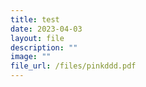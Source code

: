 ```yaml
---
title: test
date: 2023-04-03
layout: file
description: ""
image: ""
file_url: /files/pinkddd.pdf
---
```

